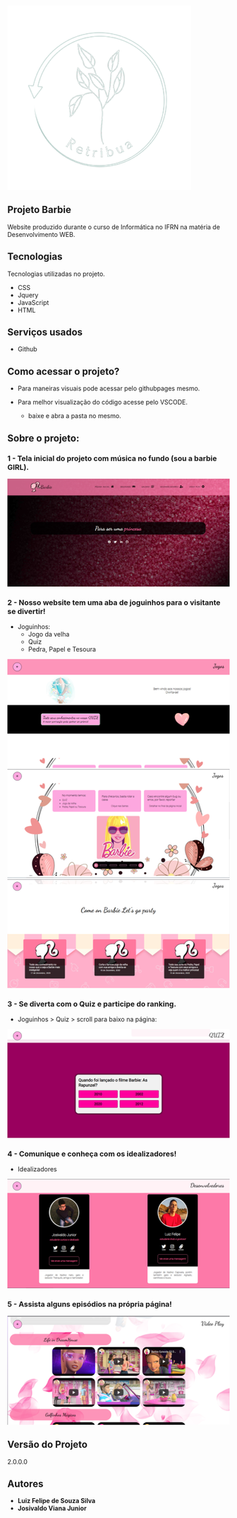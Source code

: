 ![Logo of the project](https://github.com/iLuix-Felipe/ProjetoRetribua/blob/main/public/logobranca.png)


## Projeto Barbie

Website produzido durante o curso de Informática no IFRN na matéria de Desenvolvimento WEB.


## Tecnologias

Tecnologias utilizadas no projeto.

* CSS
* Jquery
* JavaScript
* HTML

## Serviços usados

* Github

## Como acessar o projeto?

* Para maneiras visuais pode acessar pelo githubpages mesmo.
  
* Para melhor visualização do código acesse pelo VSCODE.
  -  baixe e abra a pasta no mesmo.

## Sobre o projeto:

### 1 - Tela inicial do projeto com música no fundo (sou a barbie GIRL).  
    
![home](https://github.com/iLuix-Felipe/ProjectBarbie/blob/main/public/post1.png)

### 2 - Nosso website tem uma aba de joguinhos para o visitante se divertir!
  
  - Joguinhos:
    - Jogo da velha
    - Quiz
    - Pedra, Papel e Tesoura 
  
![jogo1](https://github.com/iLuix-Felipe/ProjectBarbie/blob/main/public/post2.png)
![jogo2](https://github.com/iLuix-Felipe/ProjectBarbie/blob/main/public/post3.png)
![jogo3](https://github.com/iLuix-Felipe/ProjectBarbie/blob/main/public/post4.png)

### 3 - Se diverta com o Quiz e participe do ranking.

  - Joguinhos > Quiz > scroll para baixo na página:

![quiz](https://github.com/iLuix-Felipe/ProjectBarbie/blob/main/public/post7.png)

### 4 - Comunique e conheça com os idealizadores!

   - Idealizadores

![idealizadores](https://github.com/iLuix-Felipe/ProjectBarbie/blob/main/public/post5.png)

### 5 - Assista alguns episódios na própria página!

![videos](https://github.com/iLuix-Felipe/ProjectBarbie/blob/main/public/post6.png)


  ## Versão do Projeto

  2.0.0.0


  ## Autores

  * **Luiz Felipe de Souza Silva** 
  * **Josivaldo Viana Junior**
